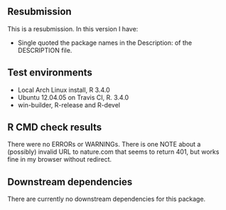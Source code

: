 ## Resubmission

This is a resubmission. In this version I have:

- Single quoted the package names in the Description: of the DESCRIPTION file.


## Test environments

* Local Arch Linux install, R 3.4.0
* Ubuntu 12.04.05 on Travis CI, R. 3.4.0
* win-builder, R-release and R-devel


## R CMD check results

There were no ERRORs or WARNINGs. There is one NOTE about a (possibly) invalid
URL to nature.com that seems to return 401, but works fine in my browser
without redirect.


## Downstream dependencies

There are currently no downstream dependencies for this package.
